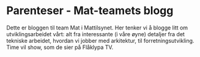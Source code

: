 # Parenteser - Mat-teamets blogg

Dette er bloggen til team Mat i Mattilsynet. Her tenker vi å blogge litt om
utviklingsarbeidet vårt: alt fra interessante (i våre øyne) detaljer fra det
tekniske arbeidet, hvordan vi jobber med arkitektur, til forretningsutvikling.
Time vil show, som de sier på Flåklypa TV.
